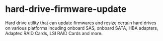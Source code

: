 # hard-drive-firmware-update

Hard drive utility that can update firmwares and resize certain hard drives on various platforms incuding onboard SAS, onboard SATA, HBA adapters, Adaptec RAID Cards, LSI RAID Cards and more.
